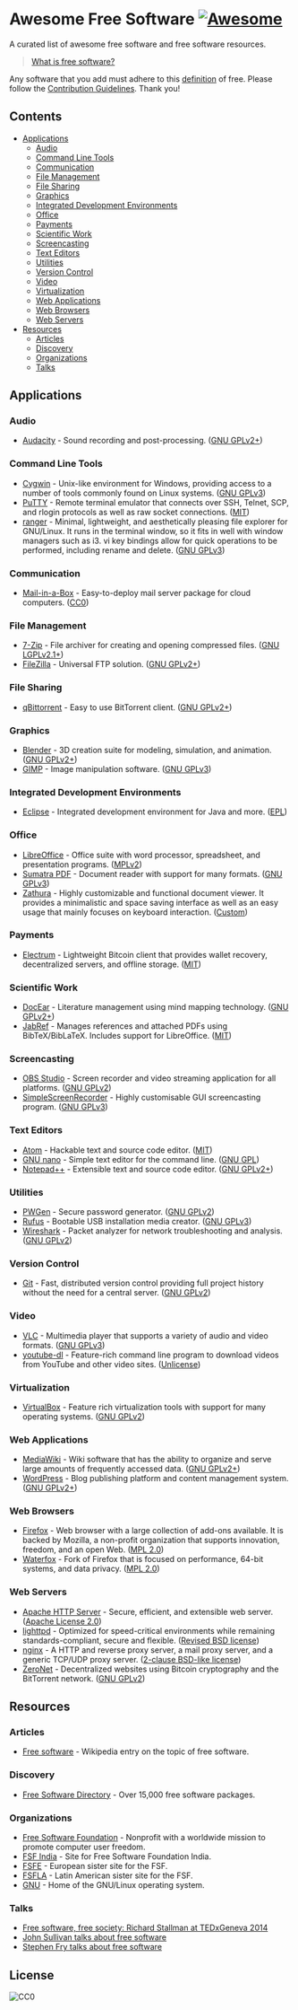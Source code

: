 # Awesome Free Software [![Awesome](https://cdn.rawgit.com/sindresorhus/awesome/d7305f38d29fed78fa85652e3a63e154dd8e8829/media/badge.svg)](https://github.com/sindresorhus/awesome)
A curated list of awesome free software and free software resources.

> [What is free software?](about.md)

Any software that you add must adhere to this [definition](about.md) of free. Please follow the [Contribution Guidelines](https://github.com/johnjago/Awesome-Free-Software/blob/master/contributing.md). Thank you!

## Contents
- [Applications](#applications)
  - [Audio](#audio)
  - [Command Line Tools](#command-line-tools)
  - [Communication](#communication)
  - [File Management](#file-management)
  - [File Sharing](#file-sharing)
  - [Graphics](#graphics)
  - [Integrated Development Environments](#integrated-development-environments)
  - [Office](#office)
  - [Payments](#payments)
  - [Scientific Work](#scientific-work)
  - [Screencasting](#screencasting)
  - [Text Editors](#text-editors)
  - [Utilities](#utilities)
  - [Version Control](#version-control)
  - [Video](#video)
  - [Virtualization](#virtualization)
  - [Web Applications](#web-applications)
  - [Web Browsers](#web-browsers)
  - [Web Servers](#web-servers)
- [Resources](#resources)
  - [Articles](#articles)
  - [Discovery](#discovery)
  - [Organizations](#organizations)
  - [Talks](#talks)

## Applications

### Audio
  - [Audacity](http://www.audacityteam.org/) - Sound recording and post-processing. ([GNU GPLv2+](http://www.audacityteam.org/about/license/))

### Command Line Tools
  - [Cygwin](http://cygwin.com/) - Unix-like environment for Windows, providing access to a number of tools commonly found on Linux systems. ([GNU GPLv3](https://cygwin.com/COPYING))
  - [PuTTY](http://www.chiark.greenend.org.uk/~sgtatham/putty/) - Remote terminal emulator that connects over SSH, Telnet, SCP, and rlogin protocols as well as raw socket connections. ([MIT](http://www.chiark.greenend.org.uk/~sgtatham/putty/licence.html))
  - [ranger](http://ranger.nongnu.org/) - Minimal, lightweight, and aesthetically pleasing file explorer for GNU/Linux. It runs in the terminal window, so it fits in well with window managers such as i3. vi key bindings allow for quick operations to be performed, including rename and delete. ([GNU GPLv3](https://github.com/ranger/ranger/blob/master/README.md))

### Communication
  - [Mail-in-a-Box](https://mailinabox.email/) - Easy-to-deploy mail server package for cloud computers. ([CC0](https://github.com/mail-in-a-box/mailinabox/blob/master/LICENSE))

### File Management
  - [7-Zip](http://7-zip.org/) - File archiver for creating and opening compressed files. ([GNU LGPLv2.1+](http://www.7-zip.org/faq.html))
  - [FileZilla](https://filezilla-project.org/) - Universal FTP solution. ([GNU GPLv2+](https://filezilla-project.org/license.php))

### File Sharing
  - [qBittorrent](http://qbittorrent.org/) - Easy to use BitTorrent client. ([GNU GPLv2+](https://raw.githubusercontent.com/qbittorrent/qBittorrent/master/COPYING))

### Graphics
  - [Blender](https://www.blender.org/) - 3D creation suite for modeling, simulation, and animation. ([GNU GPLv2+](https://www.blender.org/about/license/))
  - [GIMP](http://www.gimp.org/) - Image manipulation software. ([GNU GPLv3](https://www.gimp.org/about/COPYING))

### Integrated Development Environments
  - [Eclipse](https://www.eclipse.org/) - Integrated development environment for Java and more. ([EPL](http://www.eclipse.org/legal/epl-v10.html))

### Office
  - [LibreOffice](https://www.libreoffice.org/) - Office suite with word processor, spreadsheet, and presentation programs. ([MPLv2](https://www.libreoffice.org/about-us/licenses/))
  - [Sumatra PDF](http://sumatrapdfreader.org/free-pdf-reader.html) - Document reader with support for many formats. ([GNU GPLv3](https://raw.githubusercontent.com/sumatrapdfreader/sumatrapdf/master/COPYING))
  - [Zathura](https://pwmt.org/projects/zathura/) - Highly customizable and functional document viewer. It provides a minimalistic and space saving interface as well as an easy usage that mainly focuses on keyboard interaction. ([Custom](https://git.pwmt.org/pwmt/zathura/raw/master/LICENSE))

### Payments
  - [Electrum](https://electrum.org) - Lightweight Bitcoin client that provides wallet recovery, decentralized servers, and offline storage. ([MIT](https://github.com/spesmilo/electrum/blob/master/LICENCE))

### Scientific Work
  - [DocEar](http://www.docear.org/) - Literature management using mind mapping technology. ([GNU GPLv2+](https://github.com/Docear/Desktop/blob/master/docear_framework/license.txt))
  - [JabRef](https://www.jabref.org) - Manages references and attached PDFs using BibTeX/BibLaTeX. Includes support for LibreOffice. ([MIT](https://github.com/JabRef/jabref/blob/master/LICENSE.md))
  
### Screencasting
  - [OBS Studio](https://obsproject.com/) - Screen recorder and video streaming application for all platforms. ([GNU GPLv2](https://github.com/jp9000/obs-studio/blob/master/COPYING))
  - [SimpleScreenRecorder](http://www.maartenbaert.be/simplescreenrecorder/) - Highly customisable GUI screencasting program. ([GNU GPLv3](http://www.maartenbaert.be/simplescreenrecorder/#license))

### Text Editors
  - [Atom](https://atom.io/) - Hackable text and source code editor. ([MIT](https://raw.githubusercontent.com/atom/atom/master/LICENSE.md))
  - [GNU nano](https://www.nano-editor.org/) - Simple text editor for the command line. ([GNU GPL](https://www.nano-editor.org/dist/v2.7/README))
  - [Notepad++](https://notepad-plus-plus.org/) - Extensible text and source code editor. ([GNU GPLv2+](https://raw.githubusercontent.com/notepad-plus-plus/notepad-plus-plus/master/LICENSE))

### Utilities
  - [PWGen](http://pwgen-win.sourceforge.net/) - Secure password generator. ([GNU GPLv2](http://pwgen-win.sourceforge.net/downloads.html))
  - [Rufus](http://rufus.akeo.ie/) - Bootable USB installation media creator. ([GNU GPLv3](https://raw.githubusercontent.com/pbatard/rufus/master/LICENSE.txt))
  - [Wireshark](https://www.wireshark.org/) - Packet analyzer for network troubleshooting and analysis. ([GNU GPLv2](https://code.wireshark.org/review/gitweb?p=wireshark.git;a=blob_plain;f=COPYING;hb=HEAD))

### Version Control
  - [Git](https://git-scm.com/) - Fast, distributed version control providing full project history without the need for a central server. ([GNU GPLv2](https://git-scm.com/about/free-and-open-source))
  
### Video
  - [VLC](http://www.videolan.org/vlc/) - Multimedia player that supports a variety of audio and video formats. ([GNU GPLv3](http://www.videolan.org/videolan/))
  - [youtube-dl](https://rg3.github.io/youtube-dl/) - Feature-rich command line program to download videos from YouTube and other video sites. ([Unlicense](https://github.com/rg3/youtube-dl/blob/master/LICENSE))
  
### Virtualization
  - [VirtualBox](https://www.virtualbox.org/) - Feature rich virtualization tools with support for many operating systems. ([GNU GPLv2](https://www.virtualbox.org/wiki/GPL))

### Web Applications
  - [MediaWiki](https://www.mediawiki.org) - Wiki software that has the ability to organize and serve large amounts of frequently accessed data. ([GNU GPLv2+](https://www.mediawiki.org/wiki/Copyright))
  - [WordPress](https://wordpress.org/) - Blog publishing platform and content management system. ([GNU GPLv2+](https://wordpress.org/about/gpl/))

### Web Browsers
  - [Firefox](https://mozilla.org/firefox) - Web browser with a large collection of add-ons available. It is backed by Mozilla, a non-profit organization that supports innovation, freedom, and an open Web. ([MPL 2.0](https://www.mozilla.org/en-US/MPL/2.0/))
  - [Waterfox](https://www.waterfoxproject.org/) - Fork of Firefox that is focused on performance, 64-bit systems, and data privacy. ([MPL 2.0](https://raw.githubusercontent.com/MrAlex94/Waterfox/master/LICENSE.md))

### Web Servers
  - [Apache HTTP Server](https://httpd.apache.org/) - Secure, efficient, and extensible web server. ([Apache License 2.0](http://www.apache.org/licenses/))
  - [lighttpd](http://www.lighttpd.net/) - Optimized for speed-critical environments while remaining standards-compliant, secure and flexible. ([Revised BSD license](http://www.lighttpd.net/assets/COPYING))
  - [nginx](https://nginx.org/) - A HTTP and reverse proxy server, a mail proxy server, and a generic TCP/UDP proxy server. ([2-clause BSD-like license](https://nginx.org/LICENSE))
  - [ZeroNet](https://zeronet.io/) - Decentralized websites using Bitcoin cryptography and the BitTorrent network. ([GNU GPLv2](https://raw.githubusercontent.com/HelloZeroNet/ZeroNet/master/LICENSE))

## Resources

### Articles
  - [Free software](https://en.wikipedia.org/wiki/Free_software) - Wikipedia entry on the topic of free software.

### Discovery
  - [Free Software Directory](https://directory.fsf.org/wiki/Main_Page) - Over 15,000 free software packages.

### Organizations
  - [Free Software Foundation](https://www.fsf.org/) - Nonprofit with a worldwide mission to promote computer user freedom.
  - [FSF India](http://fsf.org.in/) - Site for Free Software Foundation India.
  - [FSFE](https://fsfe.org/) - European sister site for the FSF.
  - [FSFLA](http://www.fsfla.org/ikiwiki/) - Latin American sister site for the FSF.
  - [GNU](https://www.gnu.org/) - Home of the GNU/Linux operating system.
  
### Talks
  - [Free software, free society: Richard Stallman at TEDxGeneva 2014](https://www.youtube.com/watch?v=Ag1AKIl_2GM)
  - [John Sullivan talks about free software](https://www.youtube.com/watch?v=uh_6PBv5Z2Y)
  - [Stephen Fry talks about free software](https://www.youtube.com/watch?v=YGbMbF0mdPU)

## License
![CC0](http://mirrors.creativecommons.org/presskit/buttons/88x31/svg/cc-zero.svg)
